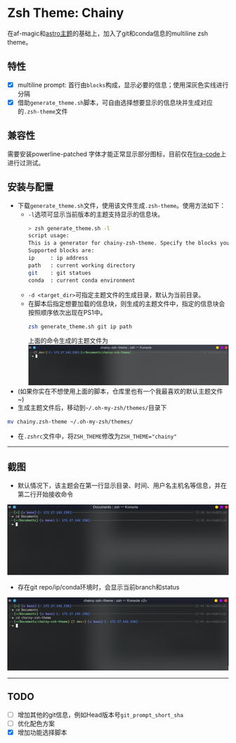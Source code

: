 # Zsh Theme: Chainy
在af-magic和[astro主题](https://github.com/iplaces/astro-zsh-theme)的基础上，加入了git和conda信息的multiline zsh theme。

## 特性
+ [x] multiline prompt: 首行由`blocks`构成，显示必要的信息；使用深灰色实线进行分隔
+ [x] 借助`generate_theme.sh`脚本，可自由选择想要显示的信息块并生成对应的`.zsh-theme`文件

## 兼容性
需要安装powerline-patched 字体才能正常显示部分图标，目前仅在[fira-code](https://github.com/tonsky/FiraCode)上进行过测试。

## 安装与配置
+ 下载`generate_theme.sh`文件，使用该文件生成`.zsh-theme`。使用方法如下：
  + `-l`选项可显示当前版本的主题支持显示的信息块。
    ```bash
    > zsh generate_theme.sh -l
    script usage:
    This is a generator for chainy-zsh-theme. Specify the blocks you wish to present in PS1, and this script will generate corresponding file.
    Supported blocks are:
    ip     : ip address
    path   : current working directory
    git    : git statues
    conda  : current conda environment
    ```
  + `-d <target_dir>`可指定主题文件的生成目录，默认为当前目录。
  + 在脚本后指定想要加载的信息块，则生成的主题文件中，指定的信息块会按照顺序依次出现在PS1中。
    ```bash
    zsh generate_theme.sh git ip path
    ```
    上面的命令生成的主题文件为
    ![](img/2021-03-22-12-40-49.png)
+ (如果你实在不想使用上面的脚本，仓库里也有一个我最喜欢的默认主题文件~)
+ 生成主题文件后，移动到`~/.oh-my-zsh/themes/`目录下
```bash
mv chainy.zsh-theme ~/.oh-my-zsh/themes/
```
+ 在`.zshrc`文件中，将`ZSH_THEME`修改为`ZSH_THEME="chainy"`

---
## 截图
+ 默认情况下，该主题会在第一行显示目录、时间、用户名主机名等信息，并在第二行开始接收命令
  
![](img/2021-03-22-12-45-21.png)

+ 存在git repo/ip/conda环境时，会显示当前branch和status

![](img/2021-03-22-12-45-52.png)

---
## TODO
+ [ ] 增加其他的git信息，例如Head版本号`git_prompt_short_sha`
+ [ ] 优化配色方案
+ [x] 增加功能选择脚本
